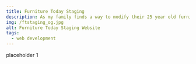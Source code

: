 ```yaml
---
title: Furniture Today Staging
description: As my family finds a way to modify their 25 year old furniture business during COVID-19, they decided to start offering home staging services. I helped them build a simple static website showing their home staging services.
img: /ftstaging_og.jpg
alt: Furniture Today Staging Website
tags: 
  - web development
---
```


placeholder 1